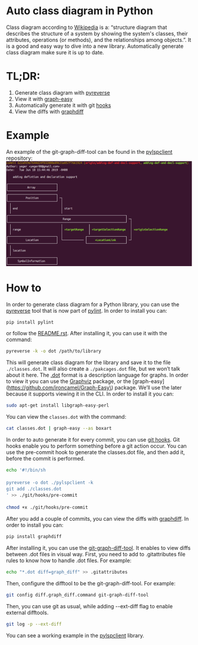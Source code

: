 # Auto class diagram in Python

Class diagram according to [Wikipedia](https://en.wikipedia.org/wiki/Class_diagram) is a: “structure diagram that describes the structure of a system by showing the system's classes, their attributes, operations (or methods), and the relationships among objects.”. It is a good and easy way to dive into a new library. Automatically generate class diagram make sure it is up to date.

# TL;DR:
1. Generate class diagram with [pyreverse](https://pypi.org/project/pyreverse/)
1. View it with [graph-easy](https://github.com/ironcamel/Graph-Easy)
1. Automatically generate it with git [hooks](https://git-scm.com/book/en/v2/Customizing-Git-Git-Hooks)
1. View the diffs with [graphdiff](https://github.com/yeger00/graph-diff)

# Example
An example of the git-graph-diff-tool can be found in the [pylspclient](https://github.com/yeger00/pylspclient) repository:
![](git-graph-diff-tool.png?raw=true "git-graph-diff-tool example")

# How to
In order to generate class diagram for a Python library, you can use the [pyreverse](https://pypi.org/project/pyreverse/) tool that is now part of [pylint](https://pypi.org/project/pylint/). In order to install you can:
```bash
pip install pylint
```
or follow the [README.rst](https://github.com/PyCQA/pylint/blob/master/README.rst). After installing it, you can use it with the command:
```bash
pyreverse -k -o dot /path/to/library
```
This will generate class diagram for the library and save it to the file `./classes.dot`. It will also create a `./pakcages.dot` file, but we won’t talk about it here. The [.dot](https://en.wikipedia.org/wiki/DOT_(graph_description_language)) format is a description language for graphs. In order to view it you can use the [Graphviz](https://en.wikipedia.org/wiki/Graphviz) package, or the [graph-easy](https://github.com/ironcamel/Graph-Easy\) package. We’ll use the later because it supports viewing it in the CLI. In order to install it you can:
```bash
sudo apt-get install libgraph-easy-perl
```
You can view the `classes.dot` with the command:
```bash
cat classes.dot | graph-easy --as boxart
```
In order to auto generate it for every commit, you can use [git hooks](https://git-scm.com/book/en/v2/Customizing-Git-Git-Hooks). Git hooks enable you to perform something before a git action occur. You can use the pre-commit hook to generate the classes.dot file, and then add it, before the commit is performed.
```bash
echo '#!/bin/sh

pyreverse -o dot ./pylspclient -k
git add ./classes.dot
' >> ./git/hooks/pre-commit

chmod +x ./git/hooks/pre-commit
```
After you add a couple of commits, you can view the diffs with [graphdiff](https://github.com/yeger00/graph-diff). In order to install you can:
```bash
pip install graphdiff
```
After installing it, you can use the [git-graph-diff-tool](https://github.com/yeger00/graph-diff#git-graph-diff-tool). It enables to view diffs between .dot files in visual way. First, you need to add to .gitattributes file rules to know how to handle .dot files. For example:

```bash
echo "*.dot diff=graph_diff" >> .gitattributes
```
Then, configure the difftool to be the git-graph-diff-tool. For example:
```bash
git config diff.graph_diff.command git-graph-diff-tool
```
Then, you can use git as usual, while adding --ext-diff flag to enable external difftools.
```bash
git log -p --ext-diff
```


You can see a working example in the [pylspclient](https://github.com/yeger00/pylspclient/blob/master/classes.dot) library.
